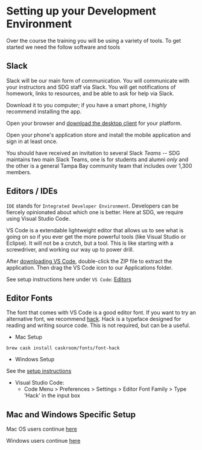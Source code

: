 # Setting up your Development Environment

Over the course the training you will be using a variety of tools. To get started we need the follow software and tools

## Slack

Slack will be our main form of communication. You will communicate with your instructors and SDG staff via Slack. You will get notifications of homework, links to resources, and be able to ask for help via Slack.

Download it to you computer; if you have a smart phone, I _highly_ recommend installing the app.

Open your browser and [download the desktop client](https://slack.com/downloads) for your platform.

Open your phone's application store and install the mobile application and sign in at least once.

You should have received an invitation to several Slack _Teams_ -- SDG maintains two main Slack Teams, one is for students and alumni _only_ and the other is a general Tampa Bay community team that includes over 1,300 members.

## Editors / IDEs

`IDE` stands for `Integrated Developer Environment`. Developers can be fiercely opinionated about which one is better. Here at SDG, we require using Visual Studio Code.

VS Code is a extendable lightweight editor that allows us to see what is going on so if you ever get the more powerful tools (like Visual Studio or Eclipse). It will not be a crutch, but a tool. This is like starting with a screwdriver, and working our way up to power drill.

After [downloading VS Code](https://code.visualstudio.com), double-click the ZIP file to extract the application. Then drag the VS Code icon to our Applications folder.

See setup instructions here under `VS Code`: [Editors](/handbook/tools/editors)

## Editor Fonts

The font that comes with VS Code is a good editor font. If you want to try an alternative font, we recommend [hack](https://sourcefoundry.org/hack/). Hack is a typeface designed for reading and writing source code. This is not required, but can be a useful.

- Mac Setup

`brew cask install caskroom/fonts/font-hack`

- Windows Setup

See the [setup instructions](https://github.com/source-foundry/Hack#windows)

- Visual Studio Code:
  - Code Menu > Preferences > Settings > Editor Font Family > Type 'Hack' in the input box

<!-- ## Database Setup

See [here](/handbook/tools/postgresql) -->

## Mac and Windows Specific Setup

Mac OS users continue [here](/handbook/tools/environment-mac)

Windows users continue [here](/handbook/tools/environment-windows)
